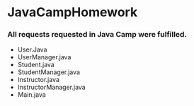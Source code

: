 # JavaCampHomework

### All requests requested in Java Camp were fulfilled.

* User.Java
* UserManager.java
* Student.java
* StudentManager.java
* Instructor.java
* InstructorManager.java
* Main.java
